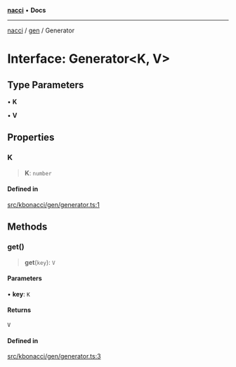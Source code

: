[**nacci**](../../../README.md) • **Docs**

***

[nacci](../../../README.md) / [gen](../README.md) / Generator

# Interface: Generator\<K, V\>

## Type Parameters

• **K**

• **V**

## Properties

### K

> **K**: `number`

#### Defined in

[src/kbonacci/gen/generator.ts:1](https://github.com/havelessbemore/nacci/blob/19c265384213dac93b72925f12b93fd11a874a66/src/kbonacci/gen/generator.ts#L1)

## Methods

### get()

> **get**(`key`): `V`

#### Parameters

• **key**: `K`

#### Returns

`V`

#### Defined in

[src/kbonacci/gen/generator.ts:3](https://github.com/havelessbemore/nacci/blob/19c265384213dac93b72925f12b93fd11a874a66/src/kbonacci/gen/generator.ts#L3)
